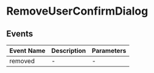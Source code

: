 # RemoveUserConfirmDialog

## Events

<!-- @vuese:RemoveUserConfirmDialog:events:start -->
|Event Name|Description|Parameters|
|---|---|---|
|removed|-|-|

<!-- @vuese:RemoveUserConfirmDialog:events:end -->



